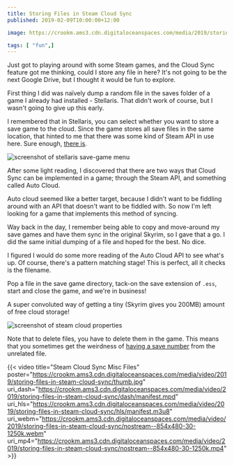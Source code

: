 ```yaml
---
title: Storing Files in Steam Cloud Sync
published: 2019-02-09T10:00:00+12:00

image: https://crookm.ams3.cdn.digitaloceanspaces.com/media/2019/storing-files-in-steam-cloud-sync--3c668ad9-a718-4f1d-b310-dbb1813abc50.png

tags: [ "fun",]
---
```


Just got to playing around with some Steam games, and the Cloud Sync feature got me thinking, could I store any file in here? It's not going to be the next Google Drive, but I thought it would be fun to explore.

First thing I did was naïvely dump a random file in the saves folder of a game I already had installed - Stellaris. That didn't work of course, but I wasn't going to give up this early.

I remembered that in Stellaris, you can select whether you want to store a save game to the cloud. Since the game stores all save files in the same location, that hinted to me that there was some kind of Steam API in use here. Sure enough, [there is](https://partner.steamgames.com/doc/features/cloud).

![screenshot of stellaris save-game menu](https://crookm.ams3.cdn.digitaloceanspaces.com/media/2019/storing-files-in-steam-cloud-sync--98b90a6b-c0c3-4ffe-851c-e7f4b6534dba.jpg)

After some light reading, I discovered that there are two ways that Cloud Sync can be implemented in a game; through the Steam API, and something called Auto Cloud.

Auto cloud seemed like a better target, because I didn't want to be fiddling around with an API that doesn't want to be fiddled with. So now I'm left looking for a game that implements this method of syncing.

Way back in the day, I remember being able to copy and move-around my save games and have them sync in the original Skyrim, so I gave that a go. I did the same initial dumping of a file and hoped for the best. No dice.

I figured I would do some more reading of the Auto Cloud API to see what's up. Of course, there's a pattern matching stage! This is perfect, all it checks is the filename.

Pop a file in the save game directory, tack-on the save extension of `.ess`, start and close the game, and we're in business!

A super convoluted way of getting a tiny (Skyrim gives you 200MB) amount of free cloud storage!

![screenshot of steam cloud properties](https://crookm.ams3.cdn.digitaloceanspaces.com/media/2019/storing-files-in-steam-cloud-sync--87714ffe-9ef7-480b-827d-01b9b0a067b9.png)

Note that to delete files, you have to delete them in the game. This means that you sometimes get the weirdness of [having a save number](https://crookm.ams3.cdn.digitaloceanspaces.com/media/2019/storing-files-in-steam-cloud-sync--9375307a-6f6f-4fc8-b29e-4ae5a83e612a.jpg) from the unrelated file.

{{< video
title="Steam Cloud Sync Misc Files"
poster="https://crookm.ams3.cdn.digitaloceanspaces.com/media/video/2019/storing-files-in-steam-cloud-sync/thumb.jpg" 
uri_dash="https://crookm.ams3.cdn.digitaloceanspaces.com/media/video/2019/storing-files-in-steam-cloud-sync/dash/manifest.mpd"
uri_hls="https://crookm.ams3.cdn.digitaloceanspaces.com/media/video/2019/storing-files-in-steam-cloud-sync/hls/manifest.m3u8"
uri_webm="https://crookm.ams3.cdn.digitaloceanspaces.com/media/video/2019/storing-files-in-steam-cloud-sync/nostream--854x480-30-1250k.webm"
uri_mp4="https://crookm.ams3.cdn.digitaloceanspaces.com/media/video/2019/storing-files-in-steam-cloud-sync/nostream--854x480-30-1250k.mp4" >}}
